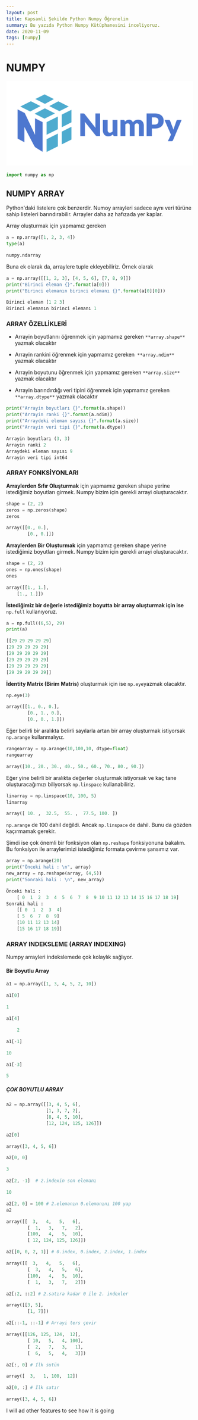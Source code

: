 ```yaml
---
layout: post
title: Kapsamli Şekilde Python Numpy Öğrenelim
summary: Bu yazıda Python Numpy Kütüphanesini inceliyoruz. 
date: 2020-11-09
tags: [numpy]
---
```

# NUMPY 

![Numpy Logo](../../resources/_gen/images/numpy_logo.png)
```python
import numpy as np
```

## NUMPY ARRAY

Python'daki listelere çok benzerdir. Numoy arrayleri sadece aynı veri türüne sahip listeleri barındırabilir. Arrayler daha az hafızada yer kaplar.

Array oluşturmak için yapmamız gereken


```python
a = np.array([1, 2, 3, 4])
type(a)
```

```python
numpy.ndarray
```


Buna ek olarak da, arraylere tuple ekleyebiliriz. Örnek olarak


```python
a = np.array([[1, 2, 3], [4, 5, 6], [7, 8, 9]])
print("Birinci eleman {}".format(a[0]))
print("Birinci elemanın birinci elemanı {}".format(a[0][0]))
```

```python
Birinci eleman [1 2 3]
Birinci elemanın birinci elemanı 1
```

### ARRAY ÖZELLİKLERİ



*   Arrayin boyutlarını öğrenmek için yapmamız gereken `**array.shape**` yazmak olacaktır

* Arrayin rankini öğrenmek için yapmamız gereken` **array.ndim**` yazmak olacaktır

* Arrayin boyutunu öğrenmek için yapmamız gereken `**array.size**` yazmak olacaktır

* Arrayin barındırdığı veri tipini  öğrenmek için yapmamız gereken `**array.dtype**` yazmak olacaktır



```python
print("Arrayin boyutları {}".format(a.shape))
print("Arrayin ranki {}".format(a.ndim))
print("Arraydeki eleman sayısı {}".format(a.size))
print("Arrayin veri tipi {}".format(a.dtype))
```
```python
Arrayin boyutları (3, 3)
Arrayin ranki 2
Arraydeki eleman sayısı 9
Arrayin veri tipi int64
```

### ARRAY FONKSİYONLARI

**Arraylerden Sıfır Oluşturmak** için yapmamız gereken shape yerine istediğimiz boyutları girmek. Numpy bizim için gerekli arrayi oluşturacaktır. 


```python
shape = (2, 2)
zeros = np.zeros(shape)
zeros
```

```python
array([[0., 0.],
        [0., 0.]])
```


**Arraylerden Bir Oluşturmak** için yapmamız gereken shape yerine istediğimiz boyutları girmek. Numpy bizim için gerekli arrayi oluşturacaktır. 


```python
shape = (2, 2)
ones = np.ones(shape)
ones
```

```python
array([[1., 1.],
    [1., 1.]])
```


**İstediğimiz bir değerle istediğimiz boyutta bir array oluşturmak için ise** `np.full` kullanıyoruz.




```python
a = np.full((6,5), 29) 
print(a)
```

```python
[[29 29 29 29 29]
[29 29 29 29 29]
[29 29 29 29 29]
[29 29 29 29 29]
[29 29 29 29 29]
[29 29 29 29 29]]
```

**İdentity Matrix (Birim Matris)** oluşturmak için ise `np.eye`yazmak olacaktır.


```python
np.eye(3)
```

```python
array([[1., 0., 0.],
        [0., 1., 0.],
        [0., 0., 1.]])
```

Eğer belirli bir aralıkta belirli sayılarla artan bir array oluşturmak istiyorsak `np.arange` kullanmalıyız.


```python
rangearray = np.arange(10,100,10, dtype=float)
rangearray
```

```python
array([10., 20., 30., 40., 50., 60., 70., 80., 90.])
```


Eğer yine belirli bir aralıkta değerler oluşturmak istiyorsak ve kaç tane oluşturacağımızı biliyorsak `np.linspace` kullanabiliriz.


```python
linarray = np.linspace(10, 100, 5) 
linarray
```


```python
array([ 10. ,  32.5,  55. ,  77.5, 100. ])
```


`np.arange` de 100 dahil değildi. Ancak `np.linspace` de dahil. Bunu da gözden kaçırmamak gerekir. 

Şimdi ise çok önemli bir fonksiyon olan `np.reshape` fonksiyonuna bakalım. Bu fonksiyon ile arraylerimizi istediğimiz formata çevirme şansımız var.


```python
array = np.arange(20)
print("Önceki hali : \n", array)
new_array = np.reshape(array, (4,5))
print("Sonraki hali : \n", new_array)
```

```python
Önceki hali : 
    [ 0  1  2  3  4  5  6  7  8  9 10 11 12 13 14 15 16 17 18 19]
Sonraki hali : 
    [[ 0  1  2  3  4]
    [ 5  6  7  8  9]
    [10 11 12 13 14]
    [15 16 17 18 19]]
```



    

### ARRAY INDEKSLEME (ARRAY INDEXING)

Numpy arrayleri indekslemede çok kolaylık sağlıyor. 

#### Bir Boyutlu Array


```python
a1 = np.array([1, 3, 4, 5, 2, 10])
```


```python
a1[0]
```


```python
1
```



```python
a1[4]
```

```python
    2
```

```python
a1[-1]
```

```python
10
```


```python
a1[-3]
```

```python
5
```


##### ÇOK BOYUTLU ARRAY


```python
a2 = np.array([[3, 4, 5, 6],
               [1, 3, 7, 2],
               [8, 4, 5, 10],
               [12, 124, 125, 126]])
```

```python
a2[0]
```


```python
array([3, 4, 5, 6])
```

```python
a2[0, 0]
```


```python
3
```





```python
a2[2, -1]  # 2.indexin son elemanı
```
```python
10
```

```python
a2[2, 0] = 100 # 2.elemanın 0.elemanını 100 yap
a2
```

```python
array([[  3,   4,   5,   6],
        [  1,   3,   7,   2],
        [100,   4,   5,  10],
        [ 12, 124, 125, 126]])
```



```python
a2[[0, 0, 2, 1]] # 0.index, 0.index, 2.index, 1.index
```


```python
array([[  3,   4,   5,   6],
        [  3,   4,   5,   6],
        [100,   4,   5,  10],
        [  1,   3,   7,   2]])
```






```python
a2[:2, ::2] # 2.satıra kadar 0 ile 2. indexler
```


```python
array([[3, 5],
        [1, 7]])
```

```python
a2[::-1, ::-1] # Arrayi ters çevir
```

```python
array([[126, 125, 124,  12],
        [ 10,   5,   4, 100],
        [  2,   7,   3,   1],
        [  6,   5,   4,   3]])
```


```python
a2[:, 0] # İlk sutün
```


```python
array([  3,   1, 100,  12])
```

```python
a2[0, :] # İlk satır
```

```python
array([3, 4, 5, 6])
```

I will ad other features to see how it is going